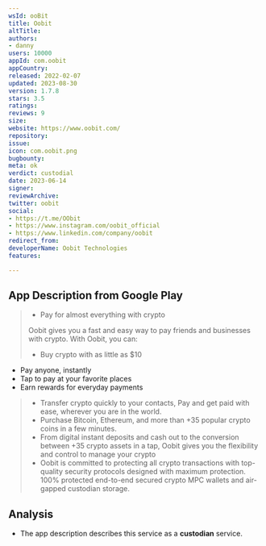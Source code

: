 ```yaml
---
wsId: ooBit
title: Oobit
altTitle: 
authors:
- danny
users: 10000
appId: com.oobit
appCountry: 
released: 2022-02-07
updated: 2023-08-30
version: 1.7.8
stars: 3.5
ratings: 
reviews: 9
size: 
website: https://www.oobit.com/
repository: 
issue: 
icon: com.oobit.png
bugbounty: 
meta: ok
verdict: custodial
date: 2023-06-14
signer: 
reviewArchive: 
twitter: oobit
social:
- https://t.me/OObit
- https://www.instagram.com/oobit_official
- https://www.linkedin.com/company/oobit
redirect_from: 
developerName: Oobit Technologies
features: 

---
```


## App Description from Google Play 

> - Pay for almost everything with crypto 
>
> Oobit gives you a fast and easy way to pay friends and businesses with crypto. With Oobit, you can:
> - Buy crypto with as little as $10
- Pay anyone, instantly
- Tap to pay at your favorite places
- Earn rewards for everyday payments
> - Transfer crypto quickly to your contacts, Pay and get paid with ease, wherever you are in the world. 
> - Purchase Bitcoin, Ethereum, and more than +35 popular crypto coins in a few minutes. 
> - From digital instant deposits and cash out to the conversion between +35 crypto assets in a tap, Oobit gives you the flexibility and control to manage your crypto
> - Oobit is committed to protecting all crypto transactions with top-quality security protocols designed with maximum protection. 100% protected end-to-end secured crypto MPC wallets and air-gapped custodian storage.

## Analysis 

- The app description describes this service as a **custodian** service.